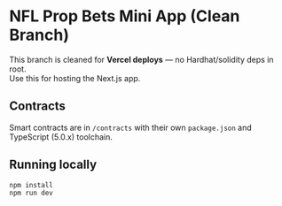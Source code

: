 # NFL Prop Bets Mini App (Clean Branch)

This branch is cleaned for **Vercel deploys** — no Hardhat/solidity deps in root.  
Use this for hosting the Next.js app.

## Contracts
Smart contracts are in `/contracts` with their own `package.json` and TypeScript (5.0.x) toolchain.

## Running locally
```bash
npm install
npm run dev
```
